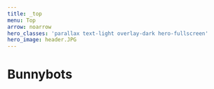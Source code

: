 ```yaml
---
title: _top
menu: Top
arrow: noarrow
hero_classes: 'parallax text-light overlay-dark hero-fullscreen'
hero_image: header.JPG
---
```


# **Bunnybots**
